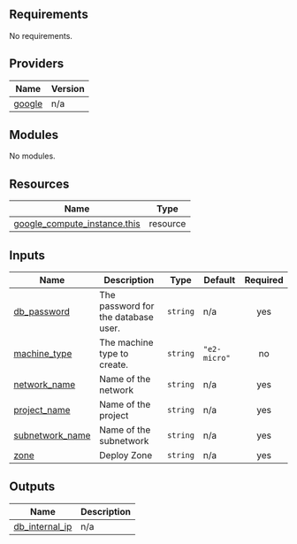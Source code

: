 <!-- BEGIN_TF_DOCS -->
## Requirements

No requirements.

## Providers

| Name | Version |
|------|---------|
| <a name="provider_google"></a> [google](#provider\_google) | n/a |

## Modules

No modules.

## Resources

| Name | Type |
|------|------|
| [google_compute_instance.this](https://registry.terraform.io/providers/hashicorp/google/latest/docs/resources/compute_instance) | resource |

## Inputs

| Name | Description | Type | Default | Required |
|------|-------------|------|---------|:--------:|
| <a name="input_db_password"></a> [db\_password](#input\_db\_password) | The password for the database user. | `string` | n/a | yes |
| <a name="input_machine_type"></a> [machine\_type](#input\_machine\_type) | The machine type to create. | `string` | `"e2-micro"` | no |
| <a name="input_network_name"></a> [network\_name](#input\_network\_name) | Name of the network | `string` | n/a | yes |
| <a name="input_project_name"></a> [project\_name](#input\_project\_name) | Name of the project | `string` | n/a | yes |
| <a name="input_subnetwork_name"></a> [subnetwork\_name](#input\_subnetwork\_name) | Name of the subnetwork | `string` | n/a | yes |
| <a name="input_zone"></a> [zone](#input\_zone) | Deploy Zone | `string` | n/a | yes |

## Outputs

| Name | Description |
|------|-------------|
| <a name="output_db_internal_ip"></a> [db\_internal\_ip](#output\_db\_internal\_ip) | n/a |
<!-- END_TF_DOCS -->